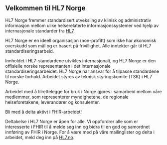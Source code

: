 ## Velkommen til HL7 Norge

HL7 Norge fremmer standardisert utveksling av klinisk og administrativ informasjon mellom ulike helserelaterte informasjonssystemer ved hjelp av internasjonale standarder fra [HL7](https://www.hl7.org/).

HL7 Norge er en ideell organisasjon (non-profitt) som ikke har økonomisk overskudd som mål og er basert på frivillighet. Alle inntekter går til HL7 standardiseringsarbeid.

Innholdet i HL7-standardene utvikles internasjonalt, og HL7 Norge er den offisielle norske representanten i det internasjonale standardiseringsarbeidet. HL7 Norge har ansvar for å tilpasse standardene til norske forhold. Arbeidet styres av teknisk styringskomite (TSK) i HL7 Norge. 

Arbeidet med å tilrettelegge for bruk i Norge gjøres i samarbeid mellom våre medlemmer, som representerer myndighetene, de regionale helseforetakene, leverandører og konsulenter.

Bli med å delta aktivt i FHIR-arbeidet!

Deltakelse i HL7 Norge er åpen for alle. Vi oppfordrer alle som er interesserte i FHIR til å melde seg inn og bidra til en god og samordnet innføring av FHIR i Norge. For å være med på våre mailinglister og delta i arbeidet, meld deg inn på [HL7.no](https://www.hl7.no/).
